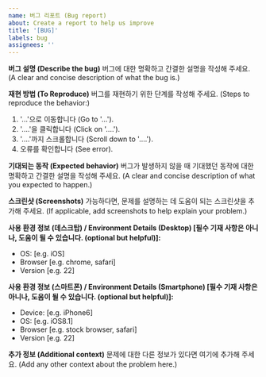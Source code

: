 ```yaml
---
name: 버그 리포트 (Bug report)
about: Create a report to help us improve
title: '[BUG]'
labels: bug
assignees: ''
---
```


**버그 설명 (Describe the bug)**
버그에 대한 명확하고 간결한 설명을 작성해 주세요. (A clear and concise description of what the bug is.)

**재현 방법 (To Reproduce)**
버그를 재현하기 위한 단계를 작성해 주세요. (Steps to reproduce the behavior:)

1. '...'으로 이동합니다 (Go to '...').
2. '....'을 클릭합니다 (Click on '....').
3. '....'까지 스크롤합니다 (Scroll down to '....').
4. 오류를 확인합니다 (See error).

**기대되는 동작 (Expected behavior)**
버그가 발생하지 않을 때 기대했던 동작에 대한 명확하고 간결한 설명을 작성해 주세요. (A clear and concise description of what you expected to happen.)

**스크린샷 (Screenshots)**
가능하다면, 문제를 설명하는 데 도움이 되는 스크린샷을 추가해 주세요. (If applicable, add screenshots to help explain your problem.)

**사용 환경 정보 (데스크탑) / Environment Details (Desktop) [필수 기재 사항은 아니나, 도움이 될 수 있습니다. (optional but helpful)]:**

- OS: [e.g. iOS]
- Browser [e.g. chrome, safari]
- Version [e.g. 22]

**사용 환경 정보 (스마트폰) / Environment Details (Smartphone) [필수 기재 사항은 아니나, 도움이 될 수 있습니다. (optional but helpful)]:**

- Device: [e.g. iPhone6]
- OS: [e.g. iOS8.1]
- Browser [e.g. stock browser, safari]
- Version [e.g. 22]

**추가 정보 (Additional context)**
문제에 대한 다른 정보가 있다면 여기에 추가해 주세요. (Add any other context about the problem here.)
